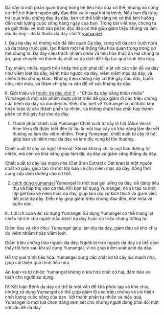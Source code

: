 
Dạ dày là một phần quan trọng trong hệ tiêu hóa của cơ thể, nhưng nó cũng có thể trở thành nguồn gây đau đớn và lo ngại khi bị bệnh. Nếu bạn đã từng trải qua triệu chứng đau dạ dày, bạn có thể biết rằng nó có thể ảnh hưởng đến chất lượng cuộc sống hàng ngày của bạn. Trong bài viết này, chúng ta sẽ giới thiệu về một sản phẩm độc đáo có thể giúp giảm triệu chứng và làm dịu dạ dày - đó là thuốc dạ dày chữ Y [yumangel](https://inkbunny.net/traonguocdaday).

I. Đau dạ dày và những vấn đề liên quan
Dạ dày, cùng với dạ con (ruột non) và dạ tràng (ruột già), tạo thành một hệ thống tiêu hóa quan trọng trong cơ thể chúng ta. Dạ dày chịu trách nhiệm chứa và tiêu hóa thức ăn mà chúng ta ăn, giúp chuyển nó thành dạ chất và dạ dịch để tiếp tục quá trình tiêu hóa.

Tuy nhiên, nhiều người trên khắp thế giới phải đối mặt với các vấn đề dạ dày như viêm loét dạ dày, bệnh trào ngược dạ dày, viêm niêm mạc dạ dày, và nhiều triệu chứng khác. Những triệu chứng này có thể gây đau đớn, buồn nôn, nôn mửa, và thậm chí gây ra vấn đề về sức kháng dạ dày.

II. Giới thiệu về [thuốc dạ dày chữ Y](https://starity.hu/profil/392702-thuocdadaychuy/) - "Chữa dạ dày bằng thiên nhiên"
Yumangel là một sản phẩm được phát triển để giúp giảm đi các triệu chứng của bệnh dạ dày và duodenitis. Điều đặc biệt về Yumangel là nó được làm hoàn toàn từ các thành phần tự nhiên, và không chứa hóa chất hay thành phần có thể gây hại cho dạ dày.

1. Thành phần chính của Yumangel
Chiết xuất từ cây lô hội (Aloe Vera): Aloe Vera đã được biết đến từ lâu là một loại cây có khả năng làm dịu vết thương và làm dịu viêm nhiễm. Trong Yumangel, chiết xuất từ cây lô hội giúp bảo vệ niêm mạc dạ dày và làm dịu vùng bị tổn thương.

Chiết xuất từ cây cỏ ngọt (Stevia): Stevia không chỉ là một loại đường tự nhiên, mà còn có khả năng giúp làm dịu dạ dày và giảm căng thẳng dạ dày.

Chiết xuất từ cây lúa mạch nha (Oat Bran Extract): Oat bran là một nguồn chất xơ giàu, giúp tạo ra một lớp bảo vệ cho niêm mạc dạ dày, đồng thời cung cấp dinh dưỡng cho cơ thể.

2. [cách dùng yumangel](https://glose.com/activity/6506cf9dcaf69f113d9e1dc1)
Yumangel là một loại gel uống dạ dày, dễ dàng tiêu thụ và hấp thụ vào cơ thể. Khi bạn sử dụng Yumangel, nó sẽ tạo ra một lớp gel bảo vệ niêm mạc dạ dày, giúp làm dịu sự kích thích và giảm việc tiết acid dạ dày. Điều này giúp giảm triệu chứng đau đớn, nôn mửa và buồn nôn.

III. Lợi ích của việc sử dụng Yumangel
Sử dụng Yumangel có thể mang lại nhiều lợi ích cho người mắc bệnh dạ dày hoặc có triệu chứng tương tự:

Giảm đau và khó chịu: Yumangel giúp làm dịu dạ dày, giảm đau và khó chịu do viêm nhiễm hoặc viêm loét.

Giảm triệu chứng trào ngược dạ dày: Người bị trào ngược dạ dày có thể cảm thấy tốt hơn sau khi sử dụng Yumangel, vì nó giúp kiểm soát acid dạ dày.

Hỗ trợ quá trình tiêu hóa: Yumangel cung cấp chất xơ từ cây lúa mạch nha, giúp cải thiện quá trình tiêu hóa.

An toàn và tự nhiên: Yumangel không chứa hóa chất có hại, đảm bảo an toàn cho người sử dụng.

IV. Kết luận
Bệnh dạ dày có thể là một vấn đề khá phức tạp và khó chịu, nhưng sử dụng Yumangel có thể giúp giảm đi các triệu chứng và cải thiện chất lượng cuộc sống của bạn. Với thành phần tự nhiên và hiệu quả, Yumangel là một lựa chọn đáng xem xét cho những người đang phải đối mặt với vấn đề dạ dày
